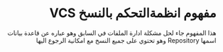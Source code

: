 # <div dir="rtl"> مفهوم انظمةالتحكم بالنسخ VCS </div>

  
<div  dir="rtl"> هذا المفهوم جاء لحل مشكلة ادارة الملفات في السابق وهو عباره عن قاعدة بيانات اسمها Repository وهو تحتوي على جميع النسخ مع امكانية الرجوع اليها </div>